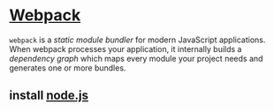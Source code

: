 # [Webpack](https://webpack.js.org/)
`webpack` is a _static module bundler_ for modern JavaScript applications. When webpack processes your application, it internally builds a _dependency graph_ which maps every module your project needs and generates one or more bundles.

## install [node.js](https://nodejs.org/en/download/)

